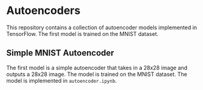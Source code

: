 # Autoencoders

This repository contains a collection of autoencoder models implemented in TensorFlow. The first model is trained on the MNIST dataset. 

## Simple MNIST Autoencoder

The first model is a simple autoencoder that takes in a 28x28 image and outputs a 28x28 image. The model is trained on the MNIST dataset. The model is implemented in `autoencoder.ipynb`.